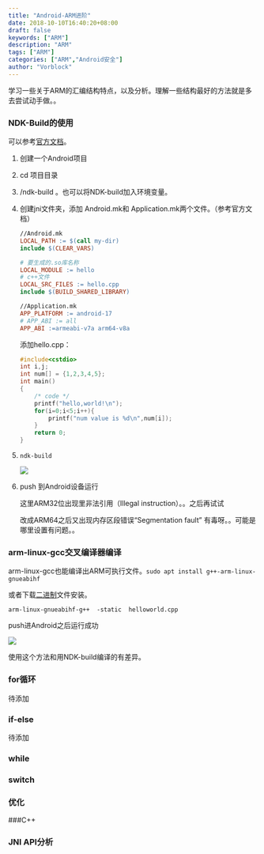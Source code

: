 ```yaml
---
title: "Android-ARM进阶"
date: 2018-10-10T16:40:20+08:00
draft: false
keywords: ["ARM"]
description: "ARM"
tags: ["ARM"]
categories: ["ARM","Android安全"]
author: "Vorblock"
---
```


学习一些关于ARM的汇编结构特点，以及分析。理解一些结构最好的方法就是多去尝试动手做。。

### NDK-Build的使用

可以参考[官方文档](https://developer.android.com/ndk/guides/ndk-build?hl=zh-cn)。

1. 创建一个Android项目

2. cd 项目目录

3. <ndk>/ndk-build   。也可以将NDK-build加入环境变量。

4. 创建jni文件夹，添加 Android.mk和 Application.mk两个文件。（参考官方文档）

   ```mk
   //Android.mk
   LOCAL_PATH := $(call my-dir)
   include $(CLEAR_VARS)
   
   # 要生成的.so库名称
   LOCAL_MODULE := hello
   # c++文件
   LOCAL_SRC_FILES := hello.cpp
   include $(BUILD_SHARED_LIBRARY)
   ```

   ```mk
   //Application.mk
   APP_PLATFORM := android-17
   # APP_ABI := all
   APP_ABI :=armeabi-v7a arm64-v8a
   ```

   添加hello.cpp：

   ```cpp
   #include<cstdio>
   int i,j;
   int num[] = {1,2,3,4,5};
   int main()
   {
       /* code */
       printf("hello,world!\n");
       for(i=0;i<5;i++){
           printf("num value is %d\n",num[i]);
       }
       return 0;
   }
   ```

   

5. `ndk-build`

   ![](http://my-md-1253484710.coscd.myqcloud.com/20180814152220.png)

6. push 到Android设备运行

   这里ARM32位出现里非法引用（Illegal instruction）。。之后再试试

   改成ARM64之后又出现内存区段错误“Segmentation fault”  有毒呀。。可能是哪里设置有问题。。

### arm-linux-gcc交叉编译器编译 

arm-linux-gcc也能编译出ARM可执行文件。`sudo apt install g++-arm-linux-gnueabihf `

或者下载[二进制](https://developer.arm.com/open-source/gnu-toolchain/gnu-rm/downloads)文件安装。

`arm-linux-gnueabihf-g++  -static  helloworld.cpp `

push进Android之后运行成功

![](http://my-md-1253484710.coscd.myqcloud.com/20180814164353.png)



使用这个方法和用NDK-build编译的有差异。

### for循环	

待添加

### if-else

待添加

### while

### switch

### 优化

###C++

### JNI API分析